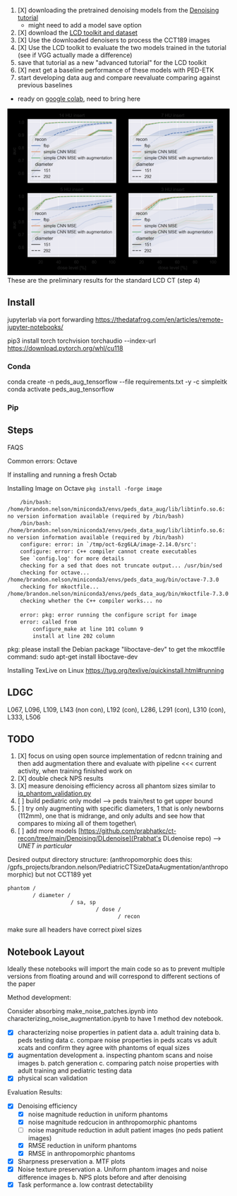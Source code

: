 
1. [X] downloading the pretrained denoising models from the [Denoising tutorial](https://colab.research.google.com/drive/1N8V56eHEx3uIWIahBvRGAorszAziyAs7#scrollTo=FxrP4SiMdmUT)
    - might need to add a model save option
2. [X] download the [LCD toolkit and dataset](https://github.com/DIDSR/LCD_CT)
3. [X] Use the downloaded denoisers to process the CCT189 images
4. [X] Use the LCD toolkit to evaluate the two models trained in the tutorial (see if VGG actually made a difference)
5. save that tutorial as a new "advanced tutorial" for the LCD toolkit
6. [X] next get a baseline performance of these models with PED-ETK
7. start developing data aug and compare reevaluate comparing against previous baselines

- ready on [google colab](https://colab.research.google.com/drive/1aYFFunBcIK2D98qPEmMVqO98uVWepziW#scrollTo=Zt9LBQdAHfYy), need to bring here

![Alt text](LCD_results.png)
These are the preliminary results for the standard LCD CT (step 4)

## Install

jupyterlab via port forwarding
<https://thedatafrog.com/en/articles/remote-jupyter-notebooks/>

pip3 install torch torchvision torchaudio --index-url <https://download.pytorch.org/whl/cu118>

### Conda

conda create -n peds_aug_tensorflow --file requirements.txt -y -c simpleitk
conda activate peds_aug_tensorflow

### Pip

## Steps

FAQS

Common errors:
Octave

If installing and running a fresh Octab

Installing Image on Octave `pkg install -forge image`

```
    /bin/bash: /home/brandon.nelson/miniconda3/envs/peds_data_aug/lib/libtinfo.so.6: no version information available (required by /bin/bash)
    /bin/bash: /home/brandon.nelson/miniconda3/envs/peds_data_aug/lib/libtinfo.so.6: no version information available (required by /bin/bash)
    configure: error: in `/tmp/oct-6zg6LA/image-2.14.0/src':
    configure: error: C++ compiler cannot create executables
    See `config.log' for more details
    checking for a sed that does not truncate output... /usr/bin/sed
    checking for octave... /home/brandon.nelson/miniconda3/envs/peds_data_aug/bin/octave-7.3.0
    checking for mkoctfile... /home/brandon.nelson/miniconda3/envs/peds_data_aug/bin/mkoctfile-7.3.0
    checking whether the C++ compiler works... no

    error: pkg: error running the configure script for image
    error: called from
        configure_make at line 101 column 9
        install at line 202 column 
```

pkg: please install the Debian package "liboctave-dev" to get the mkoctfile command:
sudo apt-get install liboctave-dev

Installing TexLive on Linux
<https://tug.org/texlive/quickinstall.html#running>

## LDGC

L067, L096, L109, L143 (non con), L192 (con), L286, L291 (con), L310 (con), L333, L506

## TODO

1. [X] focus on using open source implementation of redcnn training and then add augmentation there and evaluate with pipeline <<< current activity, when training finished work on
2. [X] double check NPS results
3. [X] measure denoising efficiency across all phantom sizes similar to [iq_phantom_validation.py](https://github.com/bnel1201/Ped-ETK/blob/main/evaluation/iq_phantom_validation.py)
4. [ ] build pediatric only model --> peds train/test to get upper bound
5. [ ] try only augmenting with specific diameters, 1 that is only newborns (112mm), one that is midrange, and only adults and see how that compares to mixing all of them together\
6. [ ] add more models [https://github.com/prabhatkc/ct-recon/tree/main/Denoising/DLdenoise](Prabhat's DLdenoise repo) --> *UNET in particular*

Desired output directory structure:
(anthropomorphic does this: /gpfs_projects/brandon.nelson/PediatricCTSizeDataAugmentation/anthropomorphic) but not CCT189 yet

```directory
phantom /
        / diameter /
                    / sa, sp
                            / dose /
                                   / recon
```

make sure all headers have correct pixel sizes

Notebook Layout
---------------

Ideally these notebooks will import the main code so as to prevent multiple versions from floating around and will correspond to different sections of the paper

Method development:

Consider absorbing make_noise_patches.ipynb into characterizing_noise_augmentation.ipynb to have 1 method dev notebook.

- [X] characterizing noise properties in patient data
  a. adult training data
  b. peds testing data
  c. compare noise properties in peds xcats vs adult xcats and confirm they agree with phantoms of equal sizes
- [X] augmentation development
  a. inspecting phantom scans and noise images
  b. patch generation
  c. comparing patch noise properties with adult training and pediatric testing data
- [x] physical scan validation

Evaluation Results:

- [X] Denoising efficiency
  - [x] noise magnitude reduction in uniform phantoms
  - [x] noise magnitude redcucion in anthropomorphic phantoms
  - [ ] noise magnitude reduction in adult patient images (no peds patient images)
  - [x] RMSE reduction in uniform phantoms
  - [x] RMSE in anthropomorphic phantoms
  
- [X] Sharpness preservation
 a. MTF plots
- [X] Noise texture preservation
 a. Uniform phantom images and noise difference images
 b. NPS plots before and after denoising
- [X] Task performance
 a. low contrast detectability
